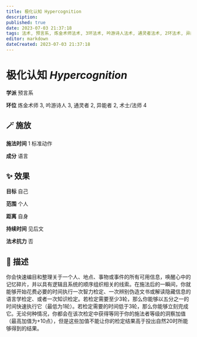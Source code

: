 ```yaml
---
title: 极化认知 Hypercognition
description: 
published: true
date: 2023-07-03 21:37:18
tags: 法术, 预言系, 炼金术师法术, 3环法术, 吟游诗人法术, 通灵者法术, 2环法术, 异能者法术, 术士/法师法术, 4环法术
editor: markdown
dateCreated: 2023-07-03 21:37:18
---
```


# **极化认知** *Hypercognition*

**学派** 预言系 

**环位** 炼金术师 3, 吟游诗人 3, 通灵者 2, 异能者 2, 术士/法师 4

## 🪄 施放

**施法时间** 1 标准动作

**成分** 语言

## ✨ 效果 

**目标** 自己 

**范围** 个人

**距离** 自身  

**持续时间** 见后文 

**法术抗力** 否

## 📖 描述

你会快速编目和整理关于一个人、地点、事物或事件的所有可用信息，唤醒心中的记忆碎片，并以具有逻辑且系统的顺序组织相关的线索。在施法后的一瞬间，你就能够开始花费必要的时间执行一次智力检定、一次辨别伪造文书或解读隐藏信息的语言学检定、或者一次知识检定。若检定需要至少3轮，那么你能够以五分之一的时间快速执行它（最低为1轮）。若检定需要的时间低于3轮，那么你能够立刻完成它。无论何种情况，你都会在该次检定中获得等同于你的施法者等级的洞察加值（最高加值为+10点），但是这些加值不能让你的检定结果高于投出自然20时所能够得到的结果。
    